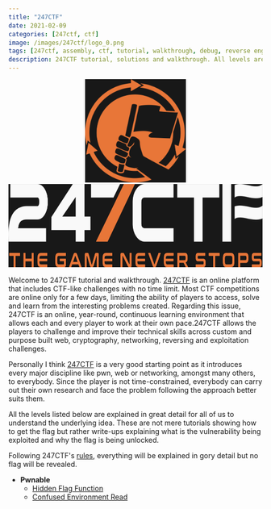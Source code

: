 ```yaml
---
title: "247CTF"
date: 2021-02-09
categories: [247ctf, ctf]
image: /images/247ctf/logo_0.png
tags: [247ctf, assembly, ctf, tutorial, walkthrough, debug, reverse engineering, exploiting, pwn, binary exploitation, web, cryptography, crypto, miscellaneous, networking]
description: 247CTF tutorial, solutions and walkthrough. All levels are explained in great detail for all of us to understand the underlying idea. These are not mere tutorials showing how to get the flag but rather writeups explaining where the vulnerability, why does it happen and how to exploit it.
---
```

<p align="center">
	<img src="/images/247ctf/logo_0.png" width="200">
	<img src="/images/247ctf/logo_1.png" height="165">
</p>

Welcome to 247CTF tutorial and walkthrough. [247CTF](https://247ctf.com/) is an online platform that includes CTF-like challenges with no time limit. Most CTF competitions are online only for a few days, limiting the ability of players to access, solve and learn from the interesting problems created. Regarding this issue, 247CTF is an online, year-round, continuous learning environment that allows each and every player to work at their own pace.247CTF allows the players to challenge and improve their technical skills across custom and purpose built web, cryptography, networking, reversing and exploitation challenges.

Personally I think [247CTF](https://247ctf.com/) is a very good starting point as it introduces every major discipline like pwn, web or networking, amongst many others, to everybody. Since the player is not time-constrained, everybody can carry out their own research and face the problem following the approach better suits them.

All the levels listed below are explained in great detail for all of us to understand the underlying idea. These are not mere tutorials showing how to get the flag but rather write-ups explaining what is the vulnerability being exploited and why the flag is being unlocked.

Following 247CTF's [rules](https://247ctf.com/about), everything will be explained in gory detail but <yellow>no flag will be revealed</yellow>.

* **Pwnable**
	* [Hidden Flag Function](/247ctf/hidden-flag-function)
	* [Confused Environment Read](/247ctf/confused-environment-read)

